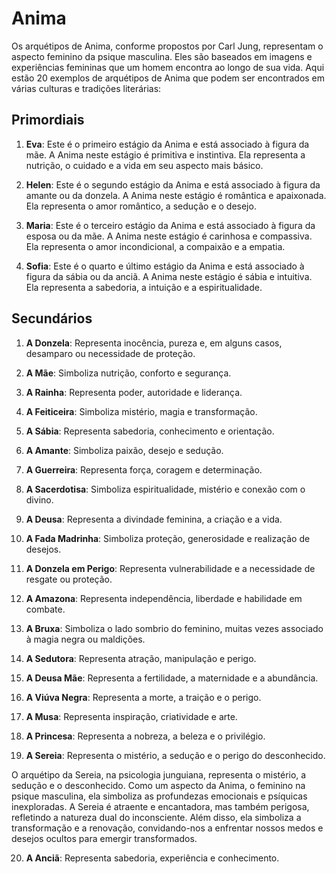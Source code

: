 # Anima

Os arquétipos de Anima, conforme propostos por Carl Jung, representam o aspecto feminino da psique masculina. Eles são baseados em imagens e experiências femininas que um homem encontra ao longo de sua vida. Aqui estão 20 exemplos de arquétipos de Anima que podem ser encontrados em várias culturas e tradições literárias:

## Primordiais

1. **Eva**: Este é o primeiro estágio da Anima e está associado à figura da mãe. A Anima neste estágio é primitiva e instintiva. Ela representa a nutrição, o cuidado e a vida em seu aspecto mais básico.

2. **Helen**: Este é o segundo estágio da Anima e está associado à figura da amante ou da donzela. A Anima neste estágio é romântica e apaixonada. Ela representa o amor romântico, a sedução e o desejo.

3. **Maria**: Este é o terceiro estágio da Anima e está associado à figura da esposa ou da mãe. A Anima neste estágio é carinhosa e compassiva. Ela representa o amor incondicional, a compaixão e a empatia.

4. **Sofia**: Este é o quarto e último estágio da Anima e está associado à figura da sábia ou da anciã. A Anima neste estágio é sábia e intuitiva. Ela representa a sabedoria, a intuição e a espiritualidade.

## Secundários

1. **A Donzela**: Representa inocência, pureza e, em alguns casos, desamparo ou necessidade de proteção.

2. **A Mãe**: Simboliza nutrição, conforto e segurança.

3. **A Rainha**: Representa poder, autoridade e liderança.

4. **A Feiticeira**: Simboliza mistério, magia e transformação.

5. **A Sábia**: Representa sabedoria, conhecimento e orientação.

6. **A Amante**: Simboliza paixão, desejo e sedução.

7. **A Guerreira**: Representa força, coragem e determinação.

8. **A Sacerdotisa**: Simboliza espiritualidade, mistério e conexão com o divino.

9. **A Deusa**: Representa a divindade feminina, a criação e a vida.

10. **A Fada Madrinha**: Simboliza proteção, generosidade e realização de desejos.

11. **A Donzela em Perigo**: Representa vulnerabilidade e a necessidade de resgate ou proteção.

12. **A Amazona**: Representa independência, liberdade e habilidade em combate.

13. **A Bruxa**: Simboliza o lado sombrio do feminino, muitas vezes associado à magia negra ou maldições.

14. **A Sedutora**: Representa atração, manipulação e perigo.

15. **A Deusa Mãe**: Representa a fertilidade, a maternidade e a abundância.

16. **A Viúva Negra**: Representa a morte, a traição e o perigo.

17. **A Musa**: Representa inspiração, criatividade e arte.

18. **A Princesa**: Representa a nobreza, a beleza e o privilégio.

19. **A Sereia**: Representa o mistério, a sedução e o perigo do desconhecido.

O arquétipo da Sereia, na psicologia junguiana, representa o mistério, a sedução e o desconhecido. Como um aspecto da Anima, o feminino na psique masculina, ela simboliza as profundezas emocionais e psíquicas inexploradas. A Sereia é atraente e encantadora, mas também perigosa, refletindo a natureza dual do inconsciente. Além disso, ela simboliza a transformação e a renovação, convidando-nos a enfrentar nossos medos e desejos ocultos para emergir transformados.

20. **A Anciã**: Representa sabedoria, experiência e conhecimento.